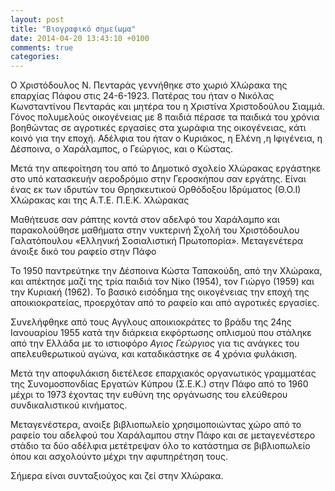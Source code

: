 ```yaml
---
layout: post
title: "Βιογραφικό σημείωμα"
date: 2014-04-20 13:43:10 +0100
comments: true
categories:
---
```


Ο Χριστόδουλος Ν. Πενταράς γεννήθηκε στο χωριό Χλώρακα της επαρχίας Πάφου
στις 24-6-1923. Πατέρας του ήταν ο Νικόλας Kωνσταντίνου Πενταράς και µητέρα του η Χριστίνα Χριστοδούλου Σιαµµά.  Γόνος πολυµελούς οικογένειας µε 8 παιδιά πέρασε τα παιδικά του χρόνια βοηθώντας σε αγροτικές εργασίες στα χωράφια της οικογένειας, κάτι κοινό για την εποχή.  Αδέλφια του ήταν ο Κυριάκος, η Ελένη ,η Ιφιγένεια, η ∆έσποινα, ο Χαράλαµπος, ο Γεώργιος, και ο Κώστας.

Μετά την απεφοίτηση του από το ∆ηµοτικό σχολείο Χλώρακας εργάστηκε στο υπό κατασκευήν αεροδρόµιο στην Γεροσκήπου σαν εργάτης.  Είναι ένας εκ των ιδρυτών του Θρησκευτικού Ορθόδοξου Ιδρύµατος (Θ.Ο.Ι) Χλώρακας και της Α.Τ.Ε. Π.Ε.Κ. Χλώρακας

Μαθήτευσε σαν ράπτης κοντά στον αδελφό του Χαράλαµπο και παρακολούθησε µαθήµατα στην νυκτερινή Σχολή του Χριστόδουλου Γαλατόπουλου «Ελληνική Σοσιαλιστική Πρωτοπορία». Μεταγενέτερα άνοιξε δικό του ραφείο στην Πάφο

Το 1950 παντρεύτηκε την ∆έσποινα Κώστα Ταπακούδη, από την Χλώρακα, και απέκτησε µαζί της τρία παιδιά τον Νίκο (1954), τον Γιώργο (1959) και την Κυριακή (1962). Το βασικό εισόδηµα της οικογένειας την εποχή της αποικιοκρατείας, προερχόταν από το ραφείο και από αγροτικές εργασίες.

Συνελήφθηκε από τους Αγγλους αποικιοκράτες το βράδυ της 24ης Ιανουαρίου 1955 κατά την διάρκεια εκφόρτωσης οπλισµού που στάληκε από την Ελλάδα µε το ιστιοφόρο _Αγιος Γεώργιος_ για τις ανάγκες του απελευθερωτικού αγώνα, και καταδικάστηκε σε 4 χρόνια φυλάκιση.

 Μετά την αποφυλάκιση διετέλεσε επαρχιακός οργανωτικός γραµµατέας της Συνοµοσπονδίας Εργατών Κύπρου (Σ.Ε.Κ.) στην Πάφο από το 1960 µέχρι το 1973 έχοντας την ευθύνη της οργάνωσης του ελεύθερου συνδικαλιστικού κινήµατος.  

Μεταγενέστερα, ανοιξε βιβλιοπωλείο χρησιµοποιώντας χώρο από το ραφείο του αδελφού του Χαράλαµπου στην Πάφο και σε µεταγενέστερο στάδιο τα δύο αδέλφια µετέτρεψαν όλο το κατάστηµα σε βιβλιοπωλείο όπου και ασχολούντο µέχρι την αφυπηρέτηση τους.

Σήµερα είναι συνταξιούχος και ζεί στην Χλώρακα.

